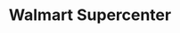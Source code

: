---
title: "Walmart Supercenter"
url: /birmingham/walmart-supercenter-trussville-crossings-parkway/
shop: supermarket
---